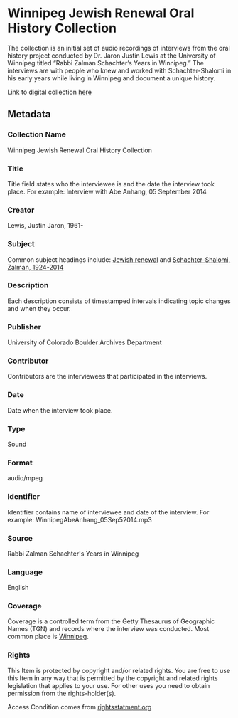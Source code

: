 # Winnipeg Jewish Renewal Oral History Collection
The collection is an initial set of audio recordings of interviews from the oral history project conducted by Dr. Jaron Justin Lewis at the University of Winnipeg titled “Rabbi Zalman Schachter’s Years in Winnipeg.” The interviews are with people who knew and worked with Schachter-Shalomi in his early years while living in Winnipeg and document a unique history. 

Link to digital collection [here](https://doi.org/10.25810/aw3h-k767)
## Metadata
### Collection Name
Winnipeg Jewish Renewal Oral History Collection
### Title
Title field states who the interviewee is and the date the interview took place. For example: Interview with Abe Anhang, 05 September 2014
### Creator
Lewis, Justin Jaron, 1961-
### Subject
Common subject headings include: [Jewish renewal](http://id.loc.gov/authorities/subjects/sh00002655) and [Schachter-Shalomi, Zalman, 1924-2014](http://id.worldcat.org/fast/102574)
### Description
Each description consists of timestamped intervals indicating topic changes and when they occur. 
### Publisher
University of Colorado Boulder Archives Department
### Contributor
Contributors are the interviewees that participated in the interviews.
### Date
Date when the interview took place.
### Type
Sound
### Format
audio/mpeg
### Identifier
Identifier contains name of interviewee and date of the interview. For example: WinnipegAbeAnhang_05Sep52014.mp3 
### Source
Rabbi Zalman Schachter's Years in Winnipeg
### Language
English
### Coverage
Coverage is a controlled term from the Getty Thesaurus of Geographic Names (TGN) and records where the interview was conducted. Most common place is [Winnipeg](http://vocab.getty.edu/tgn/70131430).
### Rights
This Item is protected by copyright and/or related rights. You are free to use this Item in any way that is permitted by the copyright and related rights legislation that applies to your use. For other uses you need to obtain permission from the rights-holder(s). 

Access Condition comes from [rightsstatment.org](http://rightsstatements.org/vocab/InC/1.0/)
